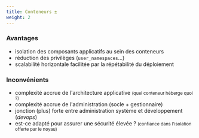 ```yaml
---
title: Conteneurs ±
weight: 2
---
```

### Avantages

- isolation des composants applicatifs au sein des conteneurs
- réduction des privilèges (`user_namespaces`...)
- scalabilité horizontale facilitée par la répétabilité du déploiement

### Inconvénients

- complexité accrue de l'architecture applicative
  <small>(quel conteneur héberge quoi ?)</small>
- complexité accrue de l'administration (socle + gestionnaire)
- jonction (plus) forte entre administration système et développement (*devops*)
- est-ce adapté pour assurer une sécurité élevée ?
  <small>(confiance dans l'isolation offerte par le noyau)</small>

<aside class="notes">

</aside>
